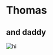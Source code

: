 # Thomas
## and daddy

![hi](https://encrypted-tbn0.gstatic.com/images?q=tbn:ANd9GcSkOSUrxM5Tu2MfeJIB_KHC-yw6tbMWteKZZQ&s)